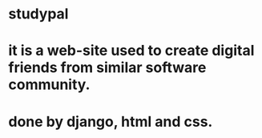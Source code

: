 # studypal 
# it is a web-site used to create digital friends from similar software community.
# done by django, html and css.
